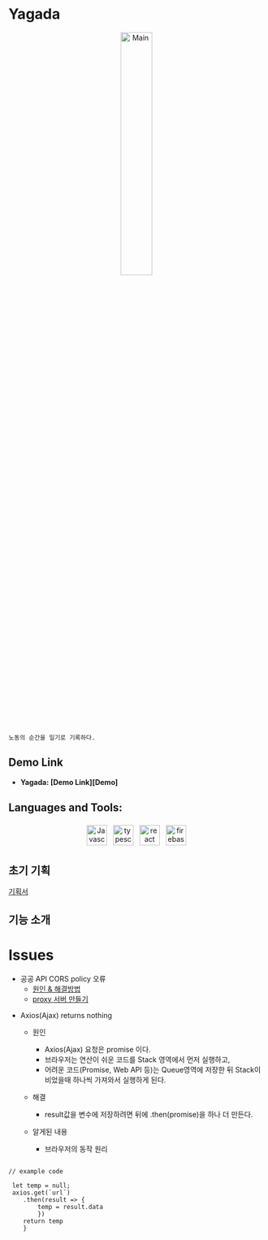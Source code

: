 # Yagada

<p align="center">
<img width="35%" src="https://user-images.githubusercontent.com/83811729/146662400-e6330a50-63da-42bc-9302-06b48334b894.png" title="Main" alt="Main"/>
</p>

```
노동의 순간을 일기로 기록하다.
```



##  Demo Link

* **Yagada: [Demo Link][Demo]**

[//]: # (  [Demo]: https://esvfront.web.app/)


##  Languages and Tools:
<p align="center">
<img src="https://cdn.worldvectorlogo.com/logos/logo-javascript.svg" alt="Javascript" height="40" style="vertical-align:top; margin:4px">

<img src="https://cdn.worldvectorlogo.com/logos/typescript.svg" alt="typescript" height="40" style="vertical-align:top; margin:4px">

<img src="https://cdn.worldvectorlogo.com/logos/react-2.svg" alt="react" height="40" style="vertical-align:top; margin:4px"/>

<img src="https://cdn.worldvectorlogo.com/logos/firebase-1.svg" alt="firebase" height="40" style="vertical-align:top; margin:4px"/>


</p>

## 초기 기획

  [기획서](https://blog.naver.com/ekankr2/222599146960/)

##  기능 소개



# Issues

* 공공 API CORS policy 오류
    * [원인 & 해결방법][해결법링크]
    * [proxy 서버 만들기][프록시링크]

[해결법링크]: https://blog.naver.com/ekankr2/222555509070
[프록시링크]: https://blog.naver.com/ekankr2/222555499566


* Axios(Ajax) returns nothing

    * 원인
        * Axios(Ajax) 요청은 promise 이다.
        * 브라우저는 연산이 쉬운 코드를 Stack 영역에서 먼저 실행하고,
        * 어려운 코드(Promise, Web API 등)는 Queue영역에 저장한 뒤
          Stack이<br> 비었을때 하나씩 가져와서 실행하게 된다.
    * 해결
        * result값을 변수에 저장하려면 뒤에 .then(promise)을 하나
          더 만든다.

    * 알게된 내용
        * 브라우저의 동작 원리

<pre>
<code>
// example code

 let temp = null;
 axios.get(`url`) 
    .then(result => {
        temp = result.data
        })
    return temp
    }
</code>
</pre>


